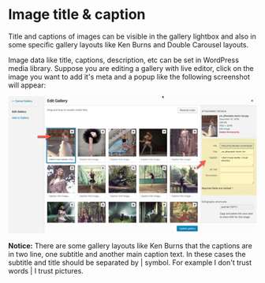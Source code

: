 # Image title & caption

Title and captions of images can be visible in the gallery lightbox and also in some specific gallery layouts like Ken Burns and Double Carousel layouts.

Image data like title, captions, description, etc can be set in WordPress media library. Suppose you are editing a gallery with live editor, click on the image you want to add it's meta and a popup like the following screenshot will appear:

![](../.gitbook/assets/caption.jpg)

**Notice:** There are some gallery layouts like Ken Burns that the captions are in two line, one subtitle and another main caption text. In these cases the subtitle and title should be separated by \| symbol. For example I don't trust words \| I trust pictures.

